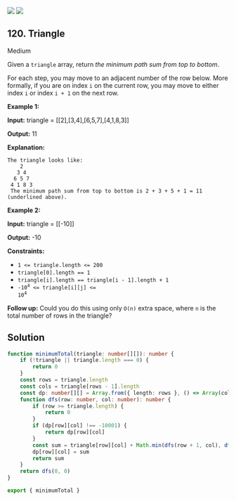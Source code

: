 [![](https://img.shields.io/github/stars/LeetCode-in-TypeScript/LeetCode-in-TypeScript?label=Stars&style=flat-square)](https://github.com/LeetCode-in-TypeScript/LeetCode-in-TypeScript)
[![](https://img.shields.io/github/forks/LeetCode-in-TypeScript/LeetCode-in-TypeScript?label=Fork%20me%20on%20GitHub%20&style=flat-square)](https://github.com/LeetCode-in-TypeScript/LeetCode-in-TypeScript/fork)

## 120\. Triangle

Medium

Given a `triangle` array, return _the minimum path sum from top to bottom_.

For each step, you may move to an adjacent number of the row below. More formally, if you are on index `i` on the current row, you may move to either index `i` or index `i + 1` on the next row.

**Example 1:**

**Input:** triangle = \[\[2],[3,4],[6,5,7],[4,1,8,3]]

**Output:** 11

**Explanation:**

    The triangle looks like:
        2
       3 4
      6 5 7
     4 1 8 3
     The minimum path sum from top to bottom is 2 + 3 + 5 + 1 = 11 (underlined above). 

**Example 2:**

**Input:** triangle = \[\[-10]]

**Output:** -10 

**Constraints:**

*   `1 <= triangle.length <= 200`
*   `triangle[0].length == 1`
*   `triangle[i].length == triangle[i - 1].length + 1`
*   <code>-10<sup>4</sup> <= triangle[i][j] <= 10<sup>4</sup></code>

**Follow up:** Could you do this using only `O(n)` extra space, where `n` is the total number of rows in the triangle?

## Solution

```typescript
function minimumTotal(triangle: number[][]): number {
    if (!triangle || triangle.length === 0) {
        return 0
    }
    const rows = triangle.length
    const cols = triangle[rows - 1].length
    const dp: number[][] = Array.from({ length: rows }, () => Array(cols).fill(-10001))
    function dfs(row: number, col: number): number {
        if (row >= triangle.length) {
            return 0
        }
        if (dp[row][col] !== -10001) {
            return dp[row][col]
        }
        const sum = triangle[row][col] + Math.min(dfs(row + 1, col), dfs(row + 1, col + 1))
        dp[row][col] = sum
        return sum
    }
    return dfs(0, 0)
}

export { minimumTotal }
```